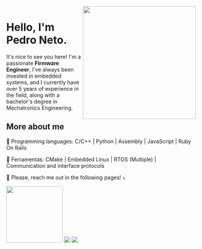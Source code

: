 <img src="https://www.volansys.com/wp-content/uploads/2022/12/Embedded-Firmware-Development.png" min-width="300px" max-width="300px" width="300px" align="right">

# Hello, I'm Pedro Neto.

It's nice to see you here! I'm a passionate <strong>Firmware Engineer</strong>, I've always been invested in embedded systems, and I currently have over 5 years of experience in the field, along with a bachelor's degree in Mechatronics Engineering.

## More about me

<p align="left">
  🦄 Programming languages: C/C++ | Python | Assembly | JavaScript | Ruby On Rails
</p>

<p align="left">
  💼 Ferramentas: CMake | Embedded Linux | RTOS (Multiple) | Communication and interface protocols
</p>

<p align="left">
  💌 Please, reach me out in the following pages! ⤵️
</p>

<p align="left">
  <a href="#" alt="Gmail">
    <a href="mailto:pedro.adoneto@gmail.com" target="_blank"><img src=""https://img.shields.io/badge/-Gmail-FF0000?style=flat-square&labelColor=FF0000&logo=gmail&logoColor=white&link=[mailto:pedro.adoneto@gmail.com]" width="150" ></a>

  <a href="#" alt="LinkedIn">
  <img src="https://img.shields.io/badge/-Linkedin-0e76a8?style=flat-square&logo=Linkedin&logoColor=white&link=[https://www.linkedin.com/in/pedroneto1209/]" /></a>

  <a href="#" alt="WhatsApp">
  <img src="https://img.shields.io/badge/-WhatsApp-25d366?style=flat-square&labelColor=25d366&logo=whatsapp&logoColor=white&link=[https://wa.me/558296446373]"/></a>
</p>


